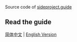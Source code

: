 Source code of [sideproject.guide](https://sideproject.guide/)

## Read the guide

[简体中文](https://sideproject.guide/zh) | [English Version](https://sideproject.guide/en)


